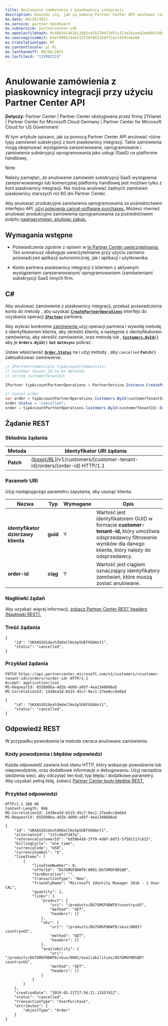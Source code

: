 ```yaml
---
title: Anulowanie zamówienia z piaskownicy integracji
description: Dowiedz się, jak za pomocą Partner Center API anulować różne typy zamówień subskrypcji z kont piaskownicy integracji.
ms.date: 04/28/2021
ms.service: partner-dashboard
ms.subservice: partnercenter-sdk
ms.openlocfilehash: 9c4843dc4626c2bb2cd1b2784f3df1c323e2eceea2edbb6330a9bd9dbcea4dc1
ms.sourcegitcommit: 63ef5995314ef22f29768132dff2acf45914ea84
ms.translationtype: MT
ms.contentlocale: pl-PL
ms.lasthandoff: 08/06/2021
ms.locfileid: "115992215"
---
```

# <a name="cancel-an-order-from-the-integration-sandbox-using-partner-center-apis"></a>Anulowanie zamówienia z piaskownicy integracji przy użyciu Partner Center API

**Dotyczy:** Partner Center | Partner Center obsługiwana przez firmę 21Vianet | Partner Center for Microsoft Cloud Germany | Partner Center for Microsoft Cloud for US Government

W tym artykule opisano, jak za pomocą Partner Center API anulować różne typy zamówień subskrypcji z kont piaskownicy integracji. Takie zamówienia mogą obejmować wystąpienia zarezerwowane, oprogramowanie i zamówienia subskrypcji oprogramowania jako usługi (SaaS) na platformie handlowej.

> [!NOTE] 
> Należy pamiętać, że anulowanie zamówień subskrypcji SaaS wystąpienia zarezerwowanego lub komercyjnej platformy handlowej jest możliwe tylko z kont piaskownicy integracji. Nie można anulować żadnych zamówień piaskownicy starszych niż 60 dni Partner Center.

Aby anulować produkcyjne zamówienia oprogramowania za pośrednictwem interfejsu API, [użyj polecenia cancel-software-purchases.](cancel-software-purchases.md)
Możesz również anulować produkcyjne zamówienia oprogramowania za pośrednictwem pulpitu [nawigacyjnego, anulując zakup.](/partner-center/csp-software-subscriptions)

## <a name="prerequisites"></a>Wymagania wstępne

- Poświadczenia zgodnie z opisem w [te Partner Center uwierzytelniania.](partner-center-authentication.md) Ten scenariusz obsługuje uwierzytelnianie przy użyciu zarówno poświadczeń aplikacji autonomicznej, jak i aplikacji i użytkownika.

- Konto partnera piaskownicy integracji z klientem z aktywnym wystąpieniem zarezerwowanym/ oprogramowaniem /zamówieniami subskrypcji SaaS innych firm.

## <a name="c"></a>C\#

Aby anulować zamówienie z piaskownicy integracji, przekaż poświadczenia konta do metody , aby uzyskać [**`CreatePartnerOperations`**](/dotnet/api/microsoft.store.partnercenter.partnerservice.instance) interfejs do uzyskania operacji [**`IPartner`**](/dotnet/api/microsoft.store.partnercenter.ipartner) partnera.

Aby wybrać konkretne [zamówienie,](order-resources.md#order)użyj operacji partnera i wywołaj metodę z identyfikatorem klienta, aby określić klienta, a następnie z identyfikatorem zamówienia, aby określić zamówienie, oraz metodę lub , [**`Customers.ById()`**](/dotnet/api/microsoft.store.partnercenter.customers.icustomercollection.byid) aby je **`Orders.ById()`** **`Get`** **`GetAsync`** pobrać.

Ustaw właściwość [**`Order.Status`**](order-resources.md#order) na i użyj metody , aby `cancelled` **`Patch()`** zaktualizować zamówienie.

``` csharp
// IPartnerCredentials tipAccountCredentials;
// Customer tenant Id to be deleted.
// string customerTenantId;

IPartner tipAccountPartnerOperations = PartnerService.Instance.CreatePartnerOperations(tipAccountCredentials);

// Cancel order
var order = tipAccountPartnerOperations.Customers.ById(customerTenantId).Orders.ById(orderId).Get();
order.Status = "cancelled";
order = tipAccountPartnerOperations.Customers.ById(customerTenantId).Orders.ById(orderId).Patch(order);

```

## <a name="rest-request"></a>Żądanie REST

### <a name="request-syntax"></a>Składnia żądania

| Metoda     | Identyfikator URI żądania                                                                            |
|------------|----------------------------------------------------------------------------------------|
| **Patch** | [*{baseURL}*](partner-center-rest-urls.md)/v1/customers/{customer-tenant-id}/orders/{order-id} HTTP/1.1 |

### <a name="uri-parameter"></a>Parametr URI

Użyj następującego parametru zapytania, aby usunąć klienta.

| Nazwa                   | Typ     | Wymagane | Opis                                                                                                                                            |
|------------------------|----------|----------|--------------------------------------------------------------------------------------------------------------------------------------------------------|
| **identyfikator dzierżawy klienta** | **guid** | Y        | Wartość jest identyfikatorem GUID w formacie **customer-tenant-id,** który umożliwia odsprzedawcy filtrowanie wyników dla danego klienta, który należy do odsprzedawcy. |
| **order-id** | **ciąg** | Y        | Wartość jest ciągiem oznaczający identyfikatory zamówień, które muszą zostać anulowane. |

### <a name="request-headers"></a>Nagłówki żądań

Aby uzyskać więcej informacji, [zobacz Partner Center REST headers (Nagłówki REST).](headers.md)

### <a name="request-body"></a>Treść żądania

```http
{
    "id": "UKXASSO1dezh3HdxClHxSp5UEFXGbAnt1",
    "status": "cancelled",
}
```

### <a name="request-example"></a>Przykład żądania

```http
PATCH https://api.partnercenter.microsoft.com/v1/customers/<customer-tenant-id>/orders/<order-id> HTTP/1.1
Accept: application/json
MS-RequestId: 655890ba-4d2b-4d09-a95f-4ea1348686a5
MS-CorrelationId: 1438ea3d-b515-45c7-9ec1-27ee0cc8e6bd

{
    "id": "UKXASSO1dezh3HdxClHxSp5UEFXGbAnt1",
    "status": "cancelled",
}
```

## <a name="rest-response"></a>Odpowiedź REST

W przypadku powodzenia ta metoda zwraca anulowane zamówienie.

### <a name="response-success-and-error-codes"></a>Kody powodzenia i błędów odpowiedzi

Każda odpowiedź zawiera kod stanu HTTP, który wskazuje powodzenie lub niepowodzenie, oraz dodatkowe informacje o debugowaniu. Użyj narzędzia śledzenia sieci, aby odczytać ten kod, typ błędu i dodatkowe parametry. Aby uzyskać pełną listę, zobacz [Partner Center kody błędów REST.](error-codes.md)

### <a name="response-example"></a>Przykład odpowiedzi

```http
HTTP/1.1 200 OK
Content-Length: 866
MS-CorrelationId: 1438ea3d-b515-45c7-9ec1-27ee0cc8e6bd
MS-RequestId: 655890ba-4d2b-4d09-a95f-4ea1348686a5

{
    "id": "UKXASSO1dezh3HdxClHxSp5UEFXGbAnt1",
    "alternateId": "11fc4bdfd47a",
    "referenceCustomerId": "bd59b416-37f9-4d8f-8df3-5750111fc615",
    "billingCycle": "one_time",
    "currencyCode": "USD",
    "currencySymbol": "$",
    "lineItems": [
        {
            "lineItemNumber": 0,
            "offerId": "DG7GMGF0DWT0:0001:DG7GMGF0DSQR",
            "termDuration": "",
            "transactionType": "New",
            "friendlyName": "Microsoft Identity Manager 2016 - 1 User CAL",
            "quantity": 1,
            "links": {
                "product": {
                    "uri": "/products/DG7GMGF0DWT0?country=US",
                    "method": "GET",
                    "headers": []
                },
                "sku": {
                    "uri": "/products/DG7GMGF0DWT0/skus/0001?country=US",
                    "method": "GET",
                    "headers": []
                },
                "availability": {
                    "uri": "/products/DG7GMGF0DWT0/skus/0001/availabilities/DG7GMGF0DSQR?country=US",
                    "method": "GET",
                    "headers": []
                }
            }
        }
    ],
    "creationDate": "2019-02-21T17:56:21.1335741Z",
    "status": "cancelled",
    "transactionType": "UserPurchase",
    "attributes": {
        "objectType": "Order"
    }
}
```

